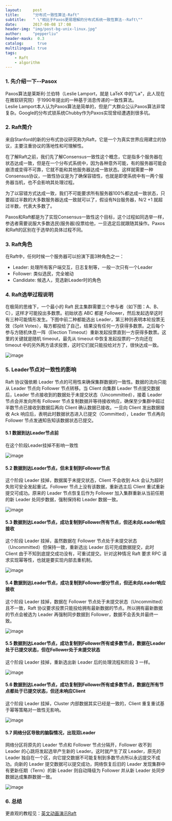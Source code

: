 ```yaml
---
layout:     post
title:      "分布式一致性算法-Raft"
subtitle:   " \"相比于Paxos更易理解的分布式系统一致性算法--Raft\""
date:       2017-08-08 17：08
header-img: "img/post-bg-unix-linux.jpg"
author:     "pepperliu"
header-mask:  0.3
catalog:      true
multilingual: true
tags:
    - Raft
    - algorithm
---
```


### 1. 先介绍一下--Pasox

Paxos算法是莱斯利·兰伯特（Leslie Lamport，就是 LaTeX 中的"La"，此人现在在微软研究院）于1990年提出的一种基于消息传递的一致性算法。  
Leslie Lamport本人认为Paxos算法是简单的，但是广大群众公认Paxos算法非常复杂。Google的分布式锁系统Chubby作为Paxos实现曾经遭遇到很多坑。

### 2. Raft简介

来自Stanford的新的分布式协议研究称为Raft，它是一个为真实世界应用建立的协议，主要注重协议的落地性和可理解性。

在了解Raft之前，我们先了解Consensus一致性这个概念，它是指多个服务器在状态达成一致，但是在一个分布式系统中，因为各种意外可能，有的服务器可能会崩溃或变得不可靠，它就不能和其他服务器达成一致状态。这样就需要一种Consensus协议，一致性协议是为了确保容错性，也就是即使系统中有一两个服务器当机，也不会影响其处理过程。

为了以容错方式达成一致，我们不可能要求所有服务器100%都达成一致状态，只要超过半数的大多数服务器达成一致就可以了，假设有N台服务器，N/2 +1 就超过半数，代表大多数了。

Paxos和Raft都是为了实现Consensus一致性这个目标，这个过程如同选举一样，参选者需要说服大多数选民(服务器)投票给他，一旦选定后就跟随其操作。Paxos和Raft的区别在于选举的具体过程不同。

### 3. Raft角色

在Raft中，任何时候一个服务器可以扮演下面3种角色之一：

- Leader: 处理所有客户端交互，日志复制等，一般一次只有一个Leader
- Follower: 类似选民，完全被动
- Candidate: 候选人，竞选新Leader时的角色

### 4. Raft选举过程说明

在极简的思维下，一个最小的 Raft 民主集群需要三个参与者（如下图：A、B、C），这样才可能投出多数票。初始状态 ABC 都是 Follower，然后发起选举这时有三种可能情形发生。下图中前二种都能选出 Leader，第三种则表明本轮投票无效（Split Votes），每方都投给了自己，结果没有任何一方获得多数票。之后每个参与方随机休息一阵（Election Timeout）重新发起投票直到一方获得多数票。这里的关键就是随机 timeout，最先从 timeout 中恢复发起投票的一方向还在 timeout 中的另外两方请求投票，这时它们就只能投给对方了，很快达成一致。

![image](http://blog.lpc-win32.com/img/2017-08-08/raft-01.png)

### 5. Leader节点对一致性的影响

Raft 协议强依赖 Leader 节点的可用性来确保集群数据的一致性。数据的流向只能从 Leader 节点向 Follower 节点转移。当 Client 向集群 Leader 节点提交数据后，Leader 节点接收到的数据处于未提交状态（Uncommitted），接着 Leader 节点会并发向所有 Follower 节点复制数据并等待接收响应，确保至少集群中超过半数节点已接收到数据后再向 Client 确认数据已接收。一旦向 Client 发出数据接收 Ack 响应后，表明此时数据状态进入已提交（Committed），Leader 节点再向 Follower 节点发通知告知该数据状态已提交。

#### 5.1 数据到达Leader节点前

在这个阶段Leader挂掉不影响一致性

![image](http://blog.lpc-win32.com/img/2017-08-08/raft-02.png)

#### 5.2 数据到达Leader节点，但未复制到Follower节点

这个阶段 Leader 挂掉，数据属于未提交状态，Client 不会收到 Ack 会认为超时失败可安全发起重试。Follower 节点上没有该数据，重新选主后 Client 重试重新提交可成功。原来的 Leader 节点恢复后作为 Follower 加入集群重新从当前任期的新 Leader 处同步数据，强制保持和 Leader 数据一致。

![image](http://blog.lpc-win32.com/img/2017-08-08/raft-03.png)

#### 5.3 数据到达Leader节点，成功复制到Follower所有节点，但还未向Leader响应接收

这个阶段 Leader 挂掉，虽然数据在 Follower 节点处于未提交状态（Uncommitted）但保持一致，重新选出 Leader 后可完成数据提交，此时 Client 由于不知到底提交成功没有，可重试提交。针对这种情况 Raft 要求 RPC 请求实现幂等性，也就是要实现内部去重机制。

![image](http://blog.lpc-win32.com/img/2017-08-08/raft-04.png)

#### 5.4 数据到达Leader节点，成功复制到Follower部分节点，但还未向Leader响应接收

这个阶段 Leader 挂掉，数据在 Follower 节点处于未提交状态（Uncommitted）且不一致，Raft 协议要求投票只能投给拥有最新数据的节点。所以拥有最新数据的节点会被选为 Leader 再强制同步数据到 Follower，数据不会丢失并最终一致。

![image](http://blog.lpc-win32.com/img/2017-08-08/raft-05.png)

#### 5.5 数据到达Leader节点，成功复制到Follower所有或多数节点，数据在Leader处于已提交状态，但在Follower处于未提交状态

这个阶段 Leader 挂掉，重新选出新 Leader 后的处理流程和阶段 3 一样。

![image](http://blog.lpc-win32.com/img/2017-08-08/raft-06.png)

#### 5.6 数据到达Leader节点，成功复制到Follower所有或多数节点，数据在所有节点都处于已提交状态，但还未响应Client

这个阶段 Leader 挂掉，Cluster 内部数据其实已经是一致的，Client 重复重试基于幂等策略对一致性无影响。

![image](http://blog.lpc-win32.com/img/2017-08-08/raft-07.png)

#### 5.7 网络分区导致的脑裂情况，出现双Leader

网络分区将原先的 Leader 节点和 Follower 节点分隔开，Follower 收不到 Leader 的心跳将发起选举产生新的 Leader。这时就产生了双 Leader，原先的 Leader 独自在一个区，向它提交数据不可能复制到多数节点所以永远提交不成功。向新的 Leader 提交数据可以提交成功，网络恢复后旧的 Leader 发现集群中有更新任期（Term）的新 Leader 则自动降级为 Follower 并从新 Leader 处同步数据达成集群数据一致。

![image](http://blog.lpc-win32.com/img/2017-08-08/raft-08.png)

### 6. 总结

更直观的教程见：[英文动画演示Raft](http://thesecretlivesofdata.com/raft/)

